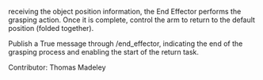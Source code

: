 receiving the object position information, the End Effector performs the grasping action. 
Once it is complete, control the arm to return to the default position (folded together). 

Publish a True message through /end_effector, indicating the end of the grasping process and enabling the start of the return task. 

Contributor: Thomas Madeley
